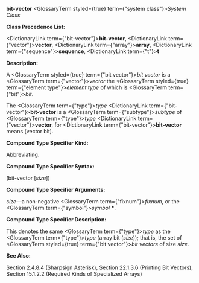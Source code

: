 **bit-vector** <GlossaryTerm styled={true} term={"system class"}><i>System Class</i></GlossaryTerm> 



**Class Precedence List:** 



<DictionaryLink  term={"bit-vector"}><b>bit-vector</b></DictionaryLink>, <DictionaryLink  term={"vector"}><b>vector</b></DictionaryLink>, <DictionaryLink  term={"array"}><b>array</b></DictionaryLink>, <DictionaryLink  term={"sequence"}><b>sequence</b></DictionaryLink>, <DictionaryLink  term={"t"}><b>t</b></DictionaryLink> 



**Description:** 



A <GlossaryTerm styled={true} term={"bit vector"}><i>bit vector</i></GlossaryTerm> is a <GlossaryTerm  term={"vector"}><i>vector</i></GlossaryTerm> the <GlossaryTerm styled={true} term={"element type"}><i>element type</i></GlossaryTerm> of which is <GlossaryTerm  term={"bit"}><i>bit</i></GlossaryTerm>. 



The <GlossaryTerm  term={"type"}><i>type</i></GlossaryTerm> <DictionaryLink  term={"bit-vector"}><b>bit-vector</b></DictionaryLink> is a <GlossaryTerm  term={"subtype"}><i>subtype</i></GlossaryTerm> of <GlossaryTerm  term={"type"}><i>type</i></GlossaryTerm> <DictionaryLink  term={"vector"}><b>vector</b></DictionaryLink>, for <DictionaryLink  term={"bit-vector"}><b>bit-vector</b></DictionaryLink> means (vector bit). 



**Compound Type Specifier Kind:** 



Abbreviating. 



**Compound Type Specifier Syntax:** 



(bit-vector [*size*]) 



**Compound Type Specifier Arguments:** 



*size*—a non-negative <GlossaryTerm  term={"fixnum"}><i>fixnum</i></GlossaryTerm>, or the <GlossaryTerm  term={"symbol"}><i>symbol</i></GlossaryTerm> **\***. 



**Compound Type Specifier Description:** 



This denotes the same <GlossaryTerm  term={"type"}><i>type</i></GlossaryTerm> as the <GlossaryTerm  term={"type"}><i>type</i></GlossaryTerm> (array bit (*size*)); that is, the set of <GlossaryTerm styled={true} term={"bit vector"}><i>bit vectors</i></GlossaryTerm> of size *size*. 



**See Also:** 



Section 2.4.8.4 (Sharpsign Asterisk), Section 22.1.3.6 (Printing Bit Vectors), Section 15.1.2.2 (Required Kinds of Specialized Arrays) 




